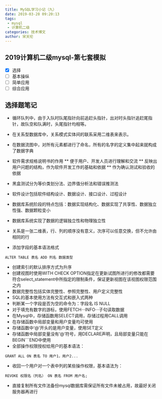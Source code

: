 ```yaml
---
title: MySQL学习小记（九）
date: 2019-03-28 09:20:13
tags:
 - mysql
 - 计算机二级
categories: 技术博文
author: 宋天伦
---
```

## 2019计算机二级mysql-第七套模拟
* [x] 选择
* [ ] 基本操纵
* [ ] 简单应用
* [ ] 综合应用

## 选择题笔记
* 循环队列中，由于入队时队尾指针向前追赶头指针，出对时头指针追赶尾指针，故队空和队满时，头尾指针均相等。
* 在关系型数据库中，关系模式实体间的联系采用二维表来表示。
* 在数据流图中，对所有元素都进行了命名，所有的名字的定义集中起来就构成了数据字典
* 软件需求规格说明书的作用
** 便于用户、开发人员进行理解和交流
** 反映出用户问题的结构，作为软件开发工作的基础和依据
** 作为确认测试和验收的依据

* 黑盒测试分为等价类划分法、边界值分析法和错误推测法
* 软件设计包括软件结构设计、数据设计、接口设计、过程设计
* 数据库系统阶段的特点包括：数据实现结构化、数据实现了共享性、数据独立性强、数据颗粒变小
* 数据库系统实现了数据的逻辑独立性和物理独立性
* 关系是一张二维表，行、列的顺序没有意义，次序可以任意交换，但不允许由相同的行
* 添加字段的基本语法格式
```
ALTER TABLE 表名 ADD 列名 数据类型
```
* 创建索引的默认排序方式为升序
* 创建视图时使用WITH CHECK OPTION指定在更新试图所进行的修改都需要符合select_statement中所指定的限制条件，保证更新视图在该视图权限范围之内
* 数据完整性包括实体完整性、参照完整性、用户定义完整性
* SQL的基本使用方法有交互式和嵌入式两种
* 判断某一个字段是否为空的命令为：字段名 IS NULL
* 对于填充有数字的游标，使用FETCH···INFO···子句读取数据
* 在Mysql中，存储函数用SELECT调用，存储过程用CALL调用
* 在存储函数中局部变量和用户变量均可使用
* 存储函数中‘@’开头的是用户变量，使用SET定义
* 存储函数中局部变量没有‘@’符号，用DECLARE声明，且局部变量只能在BEGIN```END中使用
* 全部操作权限授权给用户的基本语法：
```
GRANT ALL ON 表名 TO 用户1，用户2...
```

* 收回一个用户对一个表中列的某些操作权限，基本语法为：
```
REVOKE 权限名（列名） ON 表名 FROM 用户名;
```
* 直接复制所有文件法备份mysql数据库需保证所有文件未被占用，故最好关闭服务器再进行